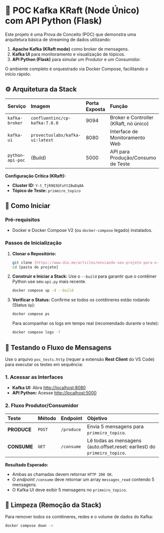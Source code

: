 # 🚀 POC Kafka KRaft (Node Único) com API Python (Flask)

Este projeto é uma Prova de Conceito (POC) que demonstra uma arquitetura básica de streaming de dados utilizando:
1.  **Apache Kafka (KRaft mode)** como broker de mensagens.
2.  **Kafka UI** para monitoramento e visualização de tópicos.
3.  **API Python (Flask)** para simular um Produtor e um Consumidor.

O ambiente completo é orquestrado via Docker Compose, facilitando o início rápido.

## ⚙️ Arquitetura da Stack

| Serviço | Imagem | Porta Exposta | Função |
| :--- | :--- | :--- | :--- |
| `kafka-broker` | `confluentinc/cp-kafka:7.6.0` | 9094 | Broker e Controller (KRaft, nó único) |
| `kafka-ui` | `provectuslabs/kafka-ui:latest` | 8080 | Interface de Monitoramento Web |
| `python-api-poc`| (Build) | 5000 | API para Produção/Consumo de Teste |

**Configuração Crítica (KRaft):**
* **Cluster ID:** `Y-t_TjR9Q3GFuYt28wDq8A`
* **Tópico de Teste:** `primeiro_topico`

## 🏁 Como Iniciar

### Pré-requisitos
* Docker e Docker Compose V2 (ou `docker-compose` legado) instalados.

### Passos de Inicialização

1.  **Clonar o Repositório:**
    ```bash
    git clone [https://www.dio.me/articles/enviando-seu-projeto-para-o-github](https://www.dio.me/articles/enviando-seu-projeto-para-o-github)
    cd [pasta do projeto]
    ```

2.  **Construir e Iniciar a Stack:**
    Use o `--build` para garantir que o contêiner Python use seu `api.py` mais recente.
    ```bash
    docker compose up -d --build
    ```

3.  **Verificar o Status:**
    Confirme se todos os contêineres estão rodando (Status `Up`):
    ```bash
    docker compose ps
    ```
    Para acompanhar os logs em tempo real (recomendado durante o teste):
    ```bash
    docker compose logs -f
    ```

## 🧪 Testando o Fluxo de Mensagens

Use o arquivo `poc_tests.http` (requer a extensão **Rest Client** do VS Code) para executar os testes em sequência:

### 1. Acessar as Interfaces
* **Kafka UI:** Abra [http://localhost:8080](http://localhost:8080)
* **API Python:** Acesse [http://localhost:5000](http://localhost:5000)

### 2. Fluxo Produtor/Consumidor

| Teste | Método | Endpoint | Objetivo |
| :--- | :--- | :--- | :--- |
| **PRODUCE** | `POST` | `/produce` | Envia 5 mensagens para `primeiro_topico`. |
| **CONSUME** | `GET` | `/consume` | Lê todas as mensagens (auto.offset.reset: earliest) do `primeiro_topico`. |

**Resultado Esperado:**
* Ambas as chamadas devem retornar `HTTP 200 OK`.
* O *endpoint* `/consume` deve retornar um array `messages_read` contendo 5 mensagens.
* O Kafka UI deve exibir 5 mensagens no `primeiro_topico`.

## 🛑 Limpeza (Remoção da Stack)

Para remover todos os contêineres, redes e o volume de dados do Kafka:

```bash
docker compose down -v
```